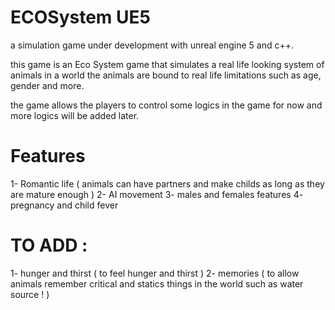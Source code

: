 # ECOSystem UE5

a simulation game under development with unreal engine 5 and c++.

this game is an Eco System game that simulates a real life looking system of animals in a world
the animals are bound to real life limitations such as age, gender and more.


the game allows the players to control some logics in the game for now and more logics will be added later.


# Features
1- Romantic life ( animals can have partners and make childs  as long as they are mature enough )
2- AI movement
3- males and females features
4- pregnancy and child fever


# TO ADD :

1- hunger and thirst ( to feel hunger and thirst )
2- memories ( to allow animals remember critical and statics things in the world such as water source ! )
